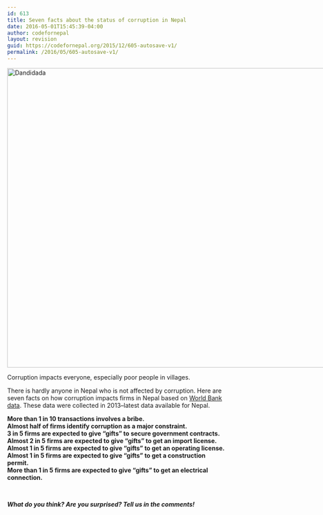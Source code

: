```yaml
---
id: 613
title: Seven facts about the status of corruption in Nepal
date: 2016-05-01T15:45:39-04:00
author: codefornepal
layout: revision
guid: https://codefornepal.org/2015/12/605-autosave-v1/
permalink: /2016/05/605-autosave-v1/
---
```

<div id="attachment_562" style="width: 950px" class="wp-caption alignnone">
  <a href="https://codefornepal.org/wp-content/uploads/2015/10/Dandidada-1-e1449626162461.jpg"><img aria-describedby="caption-attachment-562" class="wp-image-562 size-large" src="https://codefornepal.org/wp-content/uploads/2015/10/Dandidada-1-1024x755.jpg" alt="Dandidada" width="940" height="693" /></a>
  
  <p id="caption-attachment-562" class="wp-caption-text">
    Corruption impacts everyone, especially poor people in villages.
  </p>
</div>

There is hardly anyone in Nepal who is not affected by corruption. Here are seven facts on how corruption impacts firms in Nepal based on <a href="http://www.enterprisesurveys.org/data/exploretopics/corruption#--1" target="_blank">World Bank data</a>. These data were collected in 2013&#8211;latest data available for Nepal.

**More than 1 in 10 transactions involves a bribe.**  
**Almost half of firms identify corruption as a major constraint.**  
**3 in 5 firms are expected to give &#8220;gifts&#8221; to secure government contracts.**  
**Almost 2 in 5 firms are expected to give &#8220;gifts&#8221; to get an import license.**  
**Almost 1 in 5 firms are expected to give &#8220;gifts&#8221; to get an operating license.**  
**Almost 1 in 5 firms are expected to give &#8220;gifts&#8221; to get a construction permit.**  
**More than 1 in 5 firms are expected to give &#8220;gifts&#8221; to get an electrical connection.**

&nbsp;

_**What do you think? Are you surprised? Tell us in the comments!**_